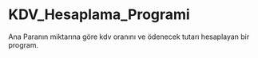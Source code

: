 # KDV_Hesaplama_Programi
Ana Paranın miktarına göre kdv oranını ve ödenecek tutarı hesaplayan bir program.
